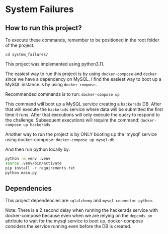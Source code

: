 
# System Failures

## How to run this project?
To execute these commands, remember to be positioned in the root folder of the project.
```
cd system_failures/
```

This project was implemented using python3.11.

The easiest way to run this project is by using `docker-compose` and `docker` since we have a dependency on MySQL. I find the easiest way to boot up a MySQL instance is by using `docker-compose`.

Recommended commands is to run:
`docker-compose up`

This command will boot up a MySQL service creating a `hackerads` DB. After that will execute the `hackerads` service where data will be submitted the first time it runs. After that executions will only execute the query to respond to the challenge. Subsequent executions will require the command: `docker-compose up hackerads`

Another way to run the project is by ONLY booting up the 'mysql' service using docker-compose: `docker-compose up mysql-db`

And then run python locally by:

```bash
python -m venv .venv
source .venv/bin/activate
pip install -r requirements.txt
python main.py
```

## Dependencies
This project dependencies are `sqlalchemy` and `mysql-connector-python`.

Note: There is a 2 second delay when running the hackerads service with docker-compose because even when we are relying on the `depends_on` attribute to wait for the mysql service to boot up, docker-compose considers the service running even before the DB is created.

